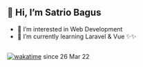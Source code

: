 ## 👋 Hi, I’m Satrio Bagus
- 👀 I’m interested in Web Development
- 🌱 I’m currently learning Laravel &  Vue
✨✨

##

[![wakatime](https://wakatime.com/badge/user/1af739cd-be42-4e68-84c6-ef3e0731568e.svg)](https://wakatime.com/@1af739cd-be42-4e68-84c6-ef3e0731568e) since 26 Mar 22
